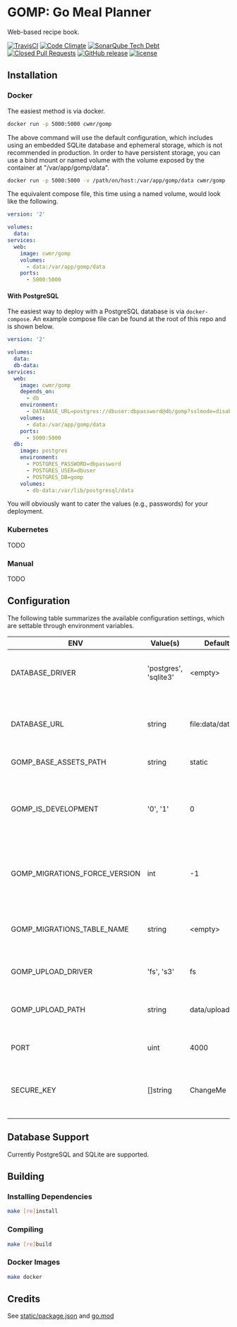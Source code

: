 # GOMP: Go Meal Planner

Web-based recipe book.

[![TravisCI](https://img.shields.io/travis/com/chadweimer/gomp.svg?label=travisci)](https://travis-ci.com/chadweimer/gomp)
[![Code Climate](https://img.shields.io/codeclimate/maintainability/chadweimer/gomp.svg)](https://codeclimate.com/github/chadweimer/gomp)
[![SonarQube Tech Debt](https://img.shields.io/sonar/https/sonarcloud.io/chadweimer%3Agomp/tech_debt.svg)](https://sonarcloud.io/dashboard?id=chadweimer%3Agomp)
[![Closed Pull Requests](https://img.shields.io/github/issues-pr-closed-raw/chadweimer/gomp.svg)](https://github.com/chadweimer/gomp/pulls)
[![GitHub release](https://img.shields.io/github/release/chadweimer/gomp.svg)](https://github.com/chadweimer/gomp/releases)
[![license](https://img.shields.io/github/license/chadweimer/gomp.svg)](LICENSE)

## Installation

### Docker

The easiest method is via docker.

```bash
docker run -p 5000:5000 cwmr/gomp
```

The above command will use the default configuration, which includes using an embedded SQLite database and ephemeral storage, which is not recommended in production.
In order to have persistent storage, you can use a bind mount or named volume with the volume exposed by the container at "/var/app/gomp/data".

```bash
docker run -p 5000:5000 -v /path/on/host:/var/app/gomp/data cwmr/gomp
```

The equivalent compose file, this time using a named volume, would look like the following.

```yaml
version: '2'

volumes:
  data:
services:
  web:
    image: cwmr/gomp
    volumes:
      - data:/var/app/gomp/data
    ports:
      - 5000:5000
```

#### With PostgreSQL

The easiest way to deploy with a PostgreSQL database is via `docker-compose`.
An example compose file can be found at the root of this repo and is shown below.

```yaml
version: '2'

volumes:
  data:
  db-data:
services:
  web:
    image: cwmr/gomp
    depends_on:
      - db
    environment:
      - DATABASE_URL=postgres://dbuser:dbpassword@db/gomp?sslmode=disable
    volumes:
      - data:/var/app/gomp/data
    ports:
      - 5000:5000
  db:
    image: postgres
    environment:
      - POSTGRES_PASSWORD=dbpassword
      - POSTGRES_USER=dbuser
      - POSTGRES_DB=gomp
    volumes:
      - db-data:/var/lib/postgresql/data
```

You will obviously want to cater the values (e.g., passwords) for your deployment.

### Kubernetes

TODO

### Manual

TODO

## Configuration

The following table summarizes the available configuration settings, which are settable through environment variables.

| ENV                              | Value(s)             | Default               | Description |
|----------------------------------|----------------------|-----------------------|-------------|
| DATABASE\_DRIVER                 | 'postgres', 'sqlite3' | &lt;empty&gt;        | Which database/sql driver to use. If blank, the app will attempt to infer it based on the value of DATABASE\_URL. |
| DATABASE\_URL                    | string               | file:data/data.db     | The url (or path, connection string, etc) to use with the associated database driver when opening the database connection. |
| GOMP_BASE_ASSETS_PATH            | string               | static                | The base path to the client assets. |
| GOMP\_IS\_DEVELOPMENT            | '0', '1'             | 0                     | Defines whether to run the application in "development mode". Development mode turns on additional features, such as logging, that may not be desirable in a production environment. |
| GOMP\_MIGRATIONS\_FORCE\_VERSION | int                  | -1                    | A version to force the migrations to on startup (will not run any of the migrations themselves). Set to a negative number to skip forcing a version. |
| GOMP\_MIGRATIONS\_TABLE\_NAME    | string               | &lt;empty&gt;         | The name of the database migrations table to use. Leave blank to use the default from <https://github.com/golang-migrate/migrate.> |
| GOMP\_UPLOAD\_DRIVER             | 'fs', 's3'           | fs                    | Used to select which backend data store is used for file uploads. |
| GOMP\_UPLOAD\_PATH               | string               | data/uploads          | The path (full or relative) under which to store uploads. When using Amazon S3, this should be set to the bucket name. |
| PORT                             | uint                 | 4000                  | The port number under which the site is being hosted. |
| SECURE\_KEY                      | []string             | ChangeMe              | Used for session authentication. Recommended to be 32 or 64 ASCII characters. Multiple keys can be separated by commas. |

## Database Support

Currently PostgreSQL and SQLite are supported.

## Building

### Installing Dependencies

```bash
make [re]install
```

### Compiling

```bash
make [re]build
```

### Docker Images

```bash
make docker
```

## Credits

See [static/package.json](static/package.json) and [go.mod](go.mod)
